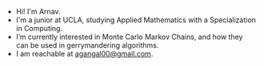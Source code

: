 - Hi! I'm Arnav.
- I'm a junior at UCLA, studying Applied Mathematics with a Specialization in Computing.
- I’m currently interested in Monte Carlo Markov Chains, and how they can be used in gerrymandering algorithms.
- I am reachable at agangal00@gmail.com.

<!---
arnavgangal/arnavgangal is a ✨ special ✨ repository because its `README.md` (this file) appears on your GitHub profile.
You can click the Preview link to take a look at your changes.
--->
